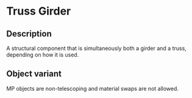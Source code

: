# Truss Girder

## Description

A structural component that is simultaneously both a girder and a truss, depending on how it is used.

## Object variant

MP objects are non-telescoping and material swaps are not allowed.
